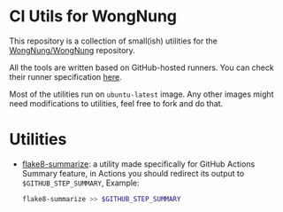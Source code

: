 # CI Utils for WongNung
This repository is a collection of small(ish) utilities for the [WongNung/WongNung](https://github.com/WongNung/WongNung) repository.

All the tools are written based on GitHub-hosted runners. You can check their runner specification [here](https://docs.github.com/en/actions/using-github-hosted-runners/about-github-hosted-runners#supported-runners-and-hardware-resources).

Most of the utilities run on `ubuntu-latest` image. Any other images might need modifications to utilities, feel free to fork and do that.

# Utilities
* [flake8-summarize](flake8-summarize): a utility made specifically for GitHub Actions Summary feature, in Actions you should redirect its output to `$GITHUB_STEP_SUMMARY`,
  Example:
  ```sh
  flake8-summarize >> $GITHUB_STEP_SUMMARY
  ```
